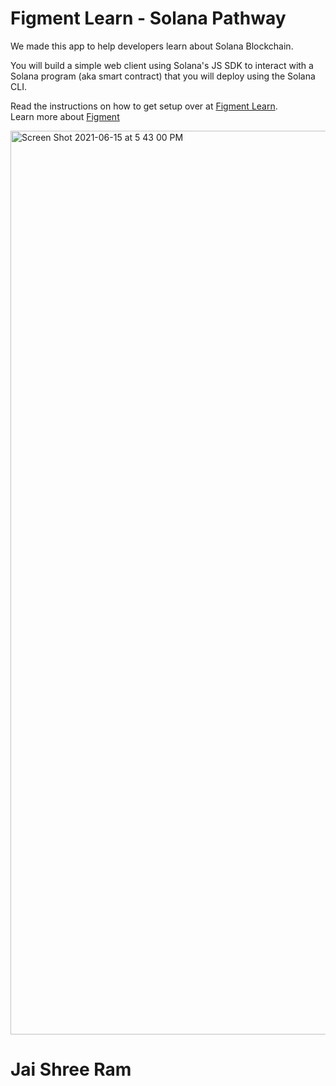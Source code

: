# Figment Learn - Solana Pathway

We made this app to help developers learn about Solana Blockchain.

You will build a simple web client using Solana's JS SDK to interact with a Solana program (aka smart contract) that you will deploy using the Solana CLI.

Read the instructions on how to get setup over at [Figment Learn](https://learn.figment.io/network-documentation/solana/solana-pathway).  
Learn more about [Figment](https://figment.io/)

<img width="1446" alt="Screen Shot 2021-06-15 at 5 43 00 PM" src="https://user-images.githubusercontent.com/206753/122127424-240c3100-ce01-11eb-83db-4fc99c19406f.png">

# Jai Shree Ram
